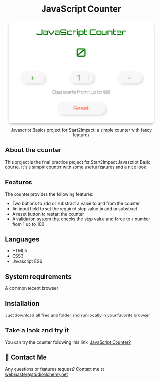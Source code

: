 <h1 align="center">JavaScript Counter</h1>
<p align="center"><img width="500" src="./img/JSCounter.png" /><br />
Javascript Basics project for Start2Impact: a simple counter with fancy features</p>

## About the counter

This project is the final practice project for Start2Impact Javascript Basic course.
It's a simple counter with some useful features and a nice look

## Features

The counter provides the following features:

- Two buttons to add or substract a value to and from the counter
- An input field to set the required step value to add or substract
- A reset button to restart the counter
- A validation system that checks the step value and force to a number from 1 up to 100

## Languages

- HTML5
- CSS3
- Javascript ES6

## System requirements

A common recent browser

## Installation

Just download all files and folder and run locally in your favorite browser

## Take a look and try it

You can try the counter following this link: [JavaScript Counter?](https://alchemy-lab.github.io/javascript-counter/)

## :e-mail: Contact Me

Any questions or features request? Contact me at webmaster@studioalchemy.net
